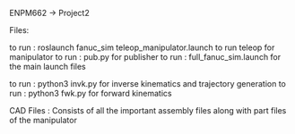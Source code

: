 ENPM662 -> Project2

Files: 

 
to run : roslaunch fanuc_sim teleop_manipulator.launch to run teleop for manipulator
to run : pub.py for publisher
to run : full_fanuc_sim.launch for the main launch files

to run : python3 invk.py for inverse kinematics and trajectory generation
to run : python3 fwk.py for forward kinematics 


CAD Files :
Consists of all the important assembly files along with part files of the manipulator 